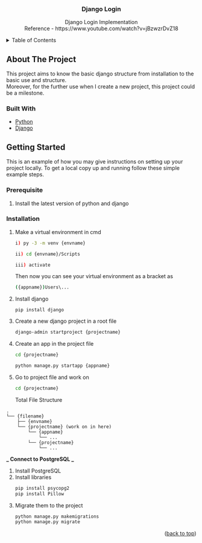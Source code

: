 <div id="top"></div>

<div align="center">
<h3 align="center">Django Login</h3>

  <p align="center">
    Django Login Implementation<br />
    Reference - https://www.youtube.com/watch?v=jBzwzrDvZ18
  </p>
</div>

<!-- TABLE OF CONTENTS -->
<details>
  <summary>Table of Contents</summary>
  <ol>
    <li>
      <a href="#about-the-project">About The Project</a>
      <ul>
        <li><a href="#built-with">Built With</a></li>
      </ul>
    </li>
    <li>
      <a href="#getting-started">Getting Started</a>
      <ul>
        <li><a href="#prerequisite">Prerequisite</a></li>
        <li><a href="#installation">Installation</a></li>
      </ul>
    </li>
  </ol>
</details>

<!-- ABOUT THE PROJECT -->

## About The Project

This project aims to know the basic django structure from installation to the basic use and structure. <br />
Moreover, for the further use when I create a new project, this project could be a milestone.

### Built With

- [Python](https://www.python.org/)
- [Django](https://www.djangoproject.com/)

<!-- GETTING STARTED -->

## Getting Started

This is an example of how you may give instructions on setting up your project locally.
To get a local copy up and running follow these simple example steps.

### Prerequisite

1. Install the latest version of python and django

### Installation

1. Make a virtual environment in cmd
   ```sh
   i) py -3 -m venv {envname}
   ```
   ```sh
   ii) cd {envname}/Scripts
   ```
   ```sh
   iii) activate
   ```
   Then now you can see your virtual environment as a bracket as
   ```sh
   ({appname})Users\...
   ```
2. Install django
   ```
   pip install django
   ```
3. Create a new django project in a root file
   ```sh
   django-admin startproject {projectname}
   ```
4. Create an app in the project file
   ```sh
   cd {projectname}
   ```
   ```sh
   python manage.py startapp {appname}
   ```
5. Go to project file and work on
   ```sh
   cd {projectname}
   ```
   Total File Structure<br />

```hash
.
└── {filename}
    ├── {envname}
    └── {projectname} (work on in here)
        └── {appname}
            └── ...
        └── {projectname}
            └── ...
```

**_ Connect to PostgreSQL _**

1. Install PostgreSQL
2. Install libraries
   ```sh
   pip install psycopg2
   pip install Pillow
   ```
3. Migrate them to the project
   ```sh
   python manage.py makemigrations
   python manage.py migrate
   ```

<!-- └── -->
<p align="right">(<a href="#top">back to top</a>)</p>
